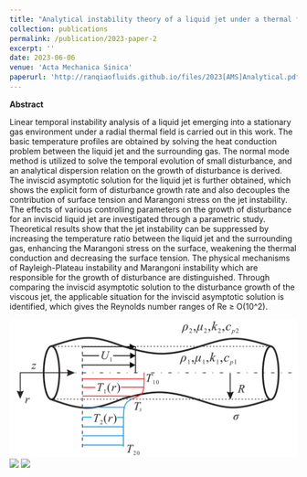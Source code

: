 ```yaml
---
title: "Analytical instability theory of a liquid jet under a thermal field"
collection: publications
permalink: /publication/2023-paper-2
excerpt: ''
date: 2023-06-06
venue: 'Acta Mechanica Sinica'
paperurl: 'http://ranqiaofluids.github.io/files/2023[AMS]Analytical.pdf'
---
```


__Abstract__

Linear temporal instability analysis of a liquid jet emerging into a stationary gas environment under a radial thermal field is carried out in this work. The basic temperature profiles are obtained by solving the heat conduction problem between the liquid jet and the surrounding gas. The normal mode method is utilized to solve the temporal evolution of small disturbance, and an analytical dispersion relation on the growth of disturbance is derived. The inviscid asymptotic solution for the liquid jet is further obtained, which shows the explicit form of disturbance growth rate and also decouples the contribution of surface tension and Marangoni stress on the jet instability. The effects of various controlling parameters on the growth of disturbance for an inviscid liquid jet are investigated through a parametric study. Theoretical results show that the jet instability can be suppressed by increasing the temperature ratio between the liquid jet and the surrounding gas, enhancing the Marangoni stress on the surface, weakening the thermal conduction and decreasing the surface tension. The physical mechanisms of Rayleigh-Plateau instability and Marangoni instability which are responsible for the growth of disturbance are distinguished. Through comparing the inviscid asymptotic solution to the disturbance growth of the viscous jet, the applicable situation for the inviscid asymptotic solution is identified, which gives the Reynolds number ranges of Re ≥ O(10^2).

<img src='/images/2023AMS-1.png'>

<img src='/images/2023AMS-2.png'>

<img src='/images/2023AMS-3.png'>

